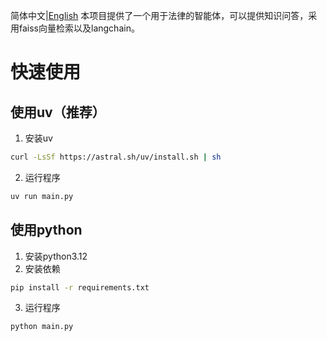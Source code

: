 简体中文|[English](./README.md)
本项目提供了一个用于法律的智能体，可以提供知识问答，采用faiss向量检索以及langchain。
# 快速使用

## 使用uv（推荐）

1. 安装uv
```bash
curl -LsSf https://astral.sh/uv/install.sh | sh
```

2. 运行程序
```bash
uv run main.py
```

## 使用python

1. 安装python3.12
2. 安装依赖
```bash
pip install -r requirements.txt
```

3. 运行程序
```bash
python main.py
```

